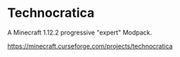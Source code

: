 # Technocratica
A Minecraft 1.12.2 progressive "expert" Modpack.

https://minecraft.curseforge.com/projects/technocratica
